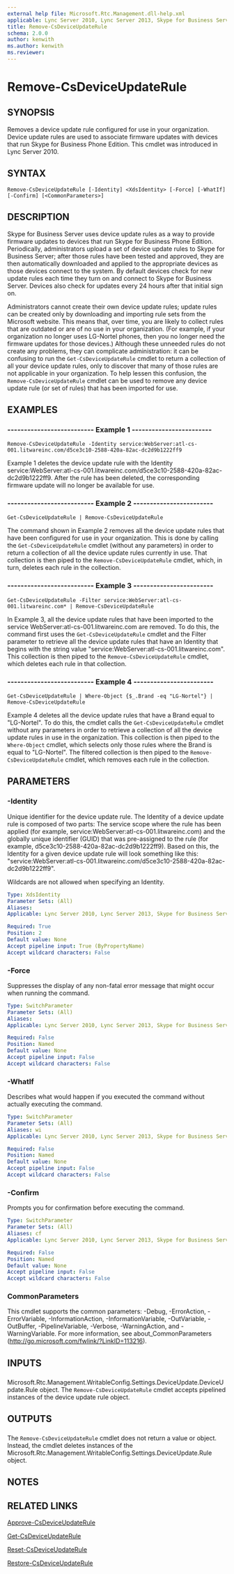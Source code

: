 ```yaml
---
external help file: Microsoft.Rtc.Management.dll-help.xml
applicable: Lync Server 2010, Lync Server 2013, Skype for Business Server 2015, Skype for Business Server 2019
title: Remove-CsDeviceUpdateRule
schema: 2.0.0
author: kenwith
ms.author: kenwith
ms.reviewer:
---
```


# Remove-CsDeviceUpdateRule

## SYNOPSIS
Removes a device update rule configured for use in your organization.
Device update rules are used to associate firmware updates with devices that run Skype for Business Phone Edition.
This cmdlet was introduced in Lync Server 2010.


## SYNTAX

```
Remove-CsDeviceUpdateRule [-Identity] <XdsIdentity> [-Force] [-WhatIf] [-Confirm] [<CommonParameters>]
```

## DESCRIPTION
Skype for Business Server uses device update rules as a way to provide firmware updates to devices that run Skype for Business Phone Edition.
Periodically, administrators upload a set of device update rules to Skype for Business Server; after those rules have been tested and approved, they are then automatically downloaded and applied to the appropriate devices as those devices connect to the system.
By default devices check for new update rules each time they turn on and connect to Skype for Business Server.
Devices also check for updates every 24 hours after that initial sign on.

Administrators cannot create their own device update rules; update rules can be created only by downloading and importing rule sets from the Microsoft website.
This means that, over time, you are likely to collect rules that are outdated or are of no use in your organization.
(For example, if your organization no longer uses LG-Nortel phones, then you no longer need the firmware updates for those devices.) Although these unneeded rules do not create any problems, they can complicate administration: it can be confusing to run the `Get-CsDeviceUpdateRule` cmdlet to return a collection of all your device update rules, only to discover that many of those rules are not applicable in your organization.
To help lessen this confusion, the `Remove-CsDeviceUpdateRule` cmdlet can be used to remove any device update rule (or set of rules) that has been imported for use.


## EXAMPLES

### -------------------------- Example 1 ------------------------
```
Remove-CsDeviceUpdateRule -Identity service:WebServer:atl-cs-001.litwareinc.com/d5ce3c10-2588-420a-82ac-dc2d9b1222ff9
```

Example 1 deletes the device update rule with the Identity service:WebServer:atl-cs-001.litwareinc.com/d5ce3c10-2588-420a-82ac-dc2d9b1222ff9.
After the rule has been deleted, the corresponding firmware update will no longer be available for use.


### -------------------------- Example 2 ------------------------
```
Get-CsDeviceUpdateRule | Remove-CsDeviceUpdateRule
```

The command shown in Example 2 removes all the device update rules that have been configured for use in your organization.
This is done by calling the `Get-CsDeviceUpdateRule` cmdlet (without any parameters) in order to return a collection of all the device update rules currently in use.
That collection is then piped to the `Remove-CsDeviceUpdateRule` cmdlet, which, in turn, deletes each rule in the collection.


### -------------------------- Example 3 ------------------------
```
Get-CsDeviceUpdateRule -Filter service:WebServer:atl-cs-001.litwareinc.com* | Remove-CsDeviceUpdateRule
```

In Example 3, all the device update rules that have been imported to the service WebServer:atl-cs-001.litwareinc.com are removed.
To do this, the command first uses the `Get-CsDeviceUpdateRule` cmdlet and the Filter parameter to retrieve all the device update rules that have an Identity that begins with the string value "service:WebServer:atl-cs-001.litwareinc.com".
This collection is then piped to the `Remove-CsDeviceUpdateRule` cmdlet, which deletes each rule in that collection.


### -------------------------- Example 4 ------------------------
```
Get-CsDeviceUpdateRule | Where-Object {$_.Brand -eq "LG-Nortel"} | Remove-CsDeviceUpdateRule
```

Example 4 deletes all the device update rules that have a Brand equal to "LG-Nortel".
To do this, the cmdlet calls the `Get-CsDeviceUpdateRule` cmdlet without any parameters in order to retrieve a collection of all the device update rules in use in the organization.
This collection is then piped to the `Where-Object` cmdlet, which selects only those rules where the Brand is equal to "LG-Nortel".
The filtered collection is then piped to the `Remove-CsDeviceUpdateRule` cmdlet, which removes each rule in the collection.


## PARAMETERS

### -Identity
Unique identifier for the device update rule.
The Identity of a device update rule is composed of two parts: The service scope where the rule has been applied (for example, service:WebServer:atl-cs-001.litwareinc.com) and the globally unique identifier (GUID) that was pre-assigned to the rule (for example, d5ce3c10-2588-420a-82ac-dc2d9b1222ff9).
Based on this, the Identity for a given device update rule will look something like this: "service:WebServer:atl-cs-001.litwareinc.com/d5ce3c10-2588-420a-82ac-dc2d9b1222ff9".

Wildcards are not allowed when specifying an Identity.

```yaml
Type: XdsIdentity
Parameter Sets: (All)
Aliases: 
Applicable: Lync Server 2010, Lync Server 2013, Skype for Business Server 2015, Skype for Business Server 2019

Required: True
Position: 2
Default value: None
Accept pipeline input: True (ByPropertyName)
Accept wildcard characters: False
```

### -Force
Suppresses the display of any non-fatal error message that might occur when running the command.

```yaml
Type: SwitchParameter
Parameter Sets: (All)
Aliases: 
Applicable: Lync Server 2010, Lync Server 2013, Skype for Business Server 2015, Skype for Business Server 2019

Required: False
Position: Named
Default value: None
Accept pipeline input: False
Accept wildcard characters: False
```

### -WhatIf
Describes what would happen if you executed the command without actually executing the command.

```yaml
Type: SwitchParameter
Parameter Sets: (All)
Aliases: wi
Applicable: Lync Server 2010, Lync Server 2013, Skype for Business Server 2015, Skype for Business Server 2019

Required: False
Position: Named
Default value: None
Accept pipeline input: False
Accept wildcard characters: False
```

### -Confirm
Prompts you for confirmation before executing the command.

```yaml
Type: SwitchParameter
Parameter Sets: (All)
Aliases: cf
Applicable: Lync Server 2010, Lync Server 2013, Skype for Business Server 2015, Skype for Business Server 2019

Required: False
Position: Named
Default value: None
Accept pipeline input: False
Accept wildcard characters: False
```

### CommonParameters
This cmdlet supports the common parameters: -Debug, -ErrorAction, -ErrorVariable, -InformationAction, -InformationVariable, -OutVariable, -OutBuffer, -PipelineVariable, -Verbose, -WarningAction, and -WarningVariable. For more information, see about_CommonParameters (http://go.microsoft.com/fwlink/?LinkID=113216).

## INPUTS

###  
Microsoft.Rtc.Management.WritableConfig.Settings.DeviceUpdate.DeviceUpdate.Rule object.
The `Remove-CsDeviceUpdateRule` cmdlet accepts pipelined instances of the device update rule object.

## OUTPUTS

###  
The `Remove-CsDeviceUpdateRule` cmdlet does not return a value or object.
Instead, the cmdlet deletes instances of the Microsoft.Rtc.Management.WritableConfig.Settings.DeviceUpdate.Rule object.

## NOTES

## RELATED LINKS

[Approve-CsDeviceUpdateRule](Approve-CsDeviceUpdateRule.md)

[Get-CsDeviceUpdateRule](Get-CsDeviceUpdateRule.md)

[Reset-CsDeviceUpdateRule](Reset-CsDeviceUpdateRule.md)

[Restore-CsDeviceUpdateRule](Restore-CsDeviceUpdateRule.md)

